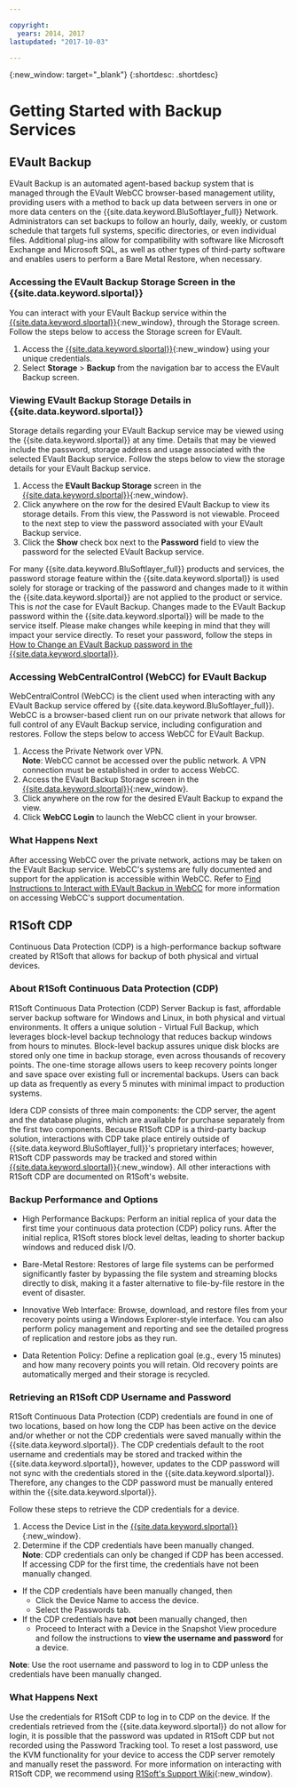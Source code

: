 ```yaml
---

copyright:
  years: 2014, 2017
lastupdated: "2017-10-03"

---
```

{:new_window: target="_blank"}
{:shortdesc: .shortdesc}

# Getting Started with Backup Services

## EVault Backup

EVault Backup is an automated agent-based backup system that is managed through the EVault WebCC browser-based management utility, providing users with a method to back up data between servers in one or more data centers on the {{site.data.keyword.BluSoftlayer_full}} Network. Administrators can set backups to follow an hourly, daily, weekly, or custom schedule that targets full systems, specific directories, or even individual files.  Additional plug-ins allow for compatibility with software like Microsoft Exchange and Microsoft SQL, as well as other types of third-party software and enables users to perform a Bare Metal Restore, when necessary.

### Accessing the EVault Backup Storage Screen in the {{site.data.keyword.slportal}}

You can interact with your EVault Backup service within the [{{site.data.keyword.slportal}}](https://control.softlayer.com//){:new_window}, through the Storage screen. Follow the steps below to access the Storage screen for EVault.

1. Access the [{{site.data.keyword.slportal}}](https://control.softlayer.com/){:new_window} using your unique credentials.
2. Select **Storage** > **Backup** from the navigation bar to access the EVault Backup screen.

### Viewing EVault Backup Storage Details in {{site.data.keyword.slportal}}

Storage details regarding your EVault Backup service may be viewed using the {{site.data.keyword.slportal}} at any time. Details that may be viewed include the password, storage address and usage associated with the selected EVault Backup service. Follow the steps below to view the storage details for your EVault Backup service.

1. Access the **EVault Backup Storage** screen in the [{{site.data.keyword.slportal}}](https://control.softlayer.com/){:new_window}.
2. Click anywhere on the row for the desired EVault Backup to view its storage details. From this view, the Password is not viewable. Proceed to the next step to view the password associated with your EVault Backup service.
3. Click the **Show** check box next to the **Password** field to view the password for the selected EVault Backup service.

For many {{site.data.keyword.BluSoftlayer_full}} products and services, the password storage feature within the {{site.data.keyword.slportal}} is used solely for storage or tracking of the password and changes made to it within the {{site.data.keyword.slportal}} are not applied to the product or service. This is _not_ the case for EVault Backup. Changes made to the EVault Backup password within the {{site.data.keyword.slportal}} will be made to the service itself. Please make changes while keeping in mind that they will impact your service directly. To reset your password, follow the steps in [How to Change an EVault Backup password in the {{site.data.keyword.slportal}}](change-password-evault-backup-service.html).

### Accessing WebCentralControl (WebCC) for EVault Backup

WebCentralControl (WebCC) is the client used when interacting with any EVault Backup service offered by  {{site.data.keyword.BluSoftlayer_full}}. WebCC is a browser-based client run on our private network that allows for full control of any EVault Backup service, including configuration and restores. Follow the steps below to access WebCC for EVault Backup.

1. Access the Private Network over VPN. <br/>
    **Note**: WebCC cannot be accessed over the public network. A VPN connection must be established in order to access WebCC.
2. Access the EVault Backup Storage screen in the [{{site.data.keyword.slportal}}](https://control.softlayer.com/){:new_window}.
3. Click anywhere on the row for the desired EVault Backup to expand the view.
3. Click **WebCC Login** to launch the WebCC client in your browser.

### What Happens Next

After accessing WebCC over the private network, actions may be taken on the EVault Backup service. WebCC's systems are fully documented and support for the application is accessible within WebCC. Refer to [Find Instructions to Interact with EVault Backup in WebCC](find-instructions-interact-evault-backup-webcc.html) for more information on accessing WebCC's support documentation.

## R1Soft CDP

Continuous Data Protection (CDP) is a high-performance backup software created by R1Soft that allows for backup of both physical and virtual devices.

### About R1Soft Continuous Data Protection (CDP)

R1Soft Continuous Data Protection (CDP) Server Backup is fast, affordable server backup software for Windows and Linux, in both physical and virtual environments. It offers a unique solution - Virtual Full Backup, which leverages block-level backup technology that reduces backup windows from hours to minutes. Block-level backup assures unique disk blocks are stored only one time in backup storage, even across thousands of recovery points. The one-time storage allows users to keep recovery points longer and save space over existing full or incremental backups. Users can back up data as frequently as every 5 minutes with minimal impact to production systems.

Idera CDP consists of three main components: the CDP server, the agent and the database plugins, which are available for purchase separately from the first two components.  Because R1Soft CDP is a third-party backup solution, interactions with CDP take place entirely outside of {{site.data.keyword.BluSoftlayer_full}}'s proprietary interfaces; however, R1Soft CDP passwords may be tracked and stored within [{{site.data.keyword.slportal}}](https://control.softlayer.com/){:new_window}. All other interactions with R1Soft CDP are documented on R1Soft's website.

### Backup Performance and Options

- High Performance Backups: Perform an initial replica of your data the first time your continuous data protection (CDP) policy runs. After the initial replica, R1Soft stores block level deltas, leading to shorter backup windows and reduced disk I/O.

- Bare-Metal Restore: Restores of large file systems can be performed significantly faster by bypassing the file system and streaming blocks directly to disk, making it a faster alternative to file-by-file restore in the event of disaster.

- Innovative Web Interface: Browse, download, and restore files from your recovery points using a Windows Explorer-style interface. You can also perform policy management and reporting and see the detailed progress of replication and restore jobs as they run.

- Data Retention Policy: Define a replication goal (e.g., every 15 minutes) and how many recovery points you will retain. Old recovery points are automatically merged and their storage is recycled.

### Retrieving an R1Soft CDP Username and Password

R1Soft Continuous Data Protection (CDP) credentials are found in one of two locations, based on how long the CDP has been active on the device and/or whether or not the CDP credentials were saved manually within the {{site.data.keyword.slportal}}. The CDP credentials default to the root username and credentials may be stored and tracked within the {{site.data.keyword.slportal}}, however, updates to the CDP password will not sync with the credentials stored in the {{site.data.keyword.slportal}}. Therefore, any changes to the CDP password must be manually entered within the {{site.data.keyword.slportal}}.

Follow these steps to retrieve the CDP credentials for a device.

1. Access the Device List in the [{{site.data.keyword.slportal}}](https://control.softlayer.com/){:new_window}.
2. Determine if the CDP credentials have been manually changed. <br/>
   **Note**: CDP credentials can only be changed if CDP has been accessed.  If accessing CDP for the first time, the credentials have not been manually changed.
  - If the CDP credentials have been manually changed, then 
     - Click the Device Name to access the device.
     - Select the Passwords tab.
  - If the CDP credentials have **not** been manually changed, then
     - Proceed to Interact with a Device in the Snapshot View procedure and follow the instructions to **view the username and password** for a device.

**Note**:  Use the root username and password to log in to CDP unless the credentials have been manually changed.

### What Happens Next

Use the credentials for R1Soft CDP to log in to CDP on the device. If the credentials retrieved from the {{site.data.keyword.slportal}} do not allow for login, it is possible that the password was updated in R1Soft CDP but not recorded using the Password Tracking tool. To reset a lost password, use the KVM functionality for your device to access the CDP server remotely and manually reset the password. For more information on interacting with R1Soft CDP, we recommend using [R1Soft's Support Wiki](http://wiki.r1soft.com/display/CDP3/Enterprise+Edition){:new_window}.


